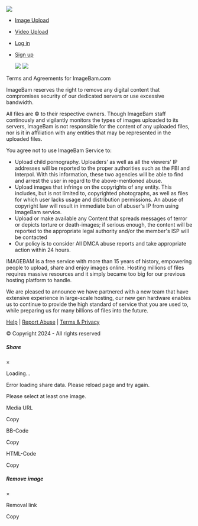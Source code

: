 [![](/images/imagebam_light.png)](https://www.imagebam.com/)

* [Image Upload](https://www.imagebam.com/)
* [Video Upload](https://sendvid.com/?src=ib_nav)
* [Log in](https://www.imagebam.com/auth/login)
* [Sign up](https://www.imagebam.com/auth/register)

  ![](https://www.imagevenue.com/icons/moon.svg) ![](https://www.imagevenue.com/icons/sun.svg)

Terms and Agreements for ImageBam.com

ImageBam reserves the right to remove any digital content that compromises security of our dedicated servers or use excessive bandwidth.

All files are © to their respective owners. Though ImageBam staff continously and vigilantly monitors the types of images uploaded to its servers, ImageBam is not responsible for the content of any uploaded files, nor is it in affiliation with any entities that may be represented in the uploaded files.

You agree not to use ImageBam Service to:

* Upload child pornography. Uploaders' as well as all the viewers' IP addresses will be reported to the proper authorities such as the FBI and Interpol. With this information, these two agencies will be able to find and arrest the user in regard to the above-mentioned abuse.
* Upload images that infringe on the copyrights of any entity. This includes, but is not limited to, copyrighted photographs, as well as files for which user lacks usage and distribution permissions. An abuse of copyright law will result in immediate ban of abuser's IP from using ImageBam service.
* Upload or make available any Content that spreads messages of terror or depicts torture or death-images; if serious enough, the content will be reported to the appropriate legal authority and/or the member's ISP will be contacted
* Our policy is to consider All DMCA abuse reports and take appropriate action within 24 hours.

IMAGEBAM is a free service with more than 15 years of history, empowering people to upload, share and enjoy images online. Hosting millions of files requires massive resources and it simply became too big for our previous hosting platform to handle.

We are pleased to announce we have partnered with a new team that have extensive experience in large-scale hosting, our new gen hardware enables us to continue to provide the high standard of service that you are used to, while preparing us for many billions of files into the future.

[Help](https://www.imagebam.com/support) | [Report Abuse](https://www.imagebam.com/report-abuse) | [Terms & Privacy](https://www.imagebam.com/tou)

© Copyright 2024 - All rights reserved

[](https://www.facebook.com/imagebamhq "Facebook")[](https://x.com/imagebam "Twitter")

##### Share

×

Loading...

Error loading share data. Please reload page and try again.

Please select at least one image.

Media URL

Copy

BB-Code

Copy

HTML-Code

Copy

##### Remove image

×

Removal link

 Copy